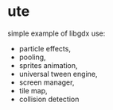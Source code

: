 ute
===

simple example of libgdx use: 
- particle effects, 
- pooling, 
- sprites animation, 
- universal tween engine, 
- screen manager, 
- tile map, 
- collision detection 
